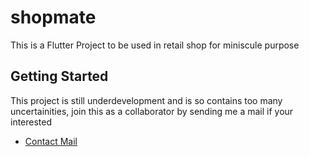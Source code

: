 # shopmate
This is a Flutter Project to be used in retail shop for miniscule purpose

## Getting Started

This project is still underdevelopment and is so contains too many uncertainities, join this as a collaborator by sending me a mail if your interested

- [Contact Mail](mailto:mohammedanas.mca22@rvce.edu.in)
